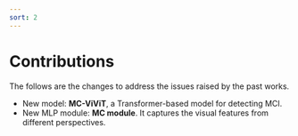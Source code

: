 ```yaml
---
sort: 2
---
```


# Contributions

The follows are the changes to address the issues raised by the past works.

- New model: **MC-ViViT**, a Transformer-based model for detecting MCI.
- New MLP module: **MC module**. It captures the visual features from different perspectives.